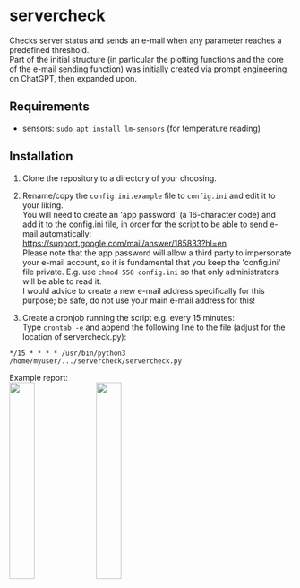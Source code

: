 # servercheck
Checks server status and sends an e-mail when any parameter reaches a predefined threshold.  
Part of the initial structure (in particular the plotting functions and the core of the e-mail sending function) was initially created via prompt engineering on ChatGPT, then expanded upon.  

## Requirements  
 - sensors: `sudo apt install lm-sensors` (for temperature reading)  

## Installation  
1. Clone the repository to a directory of your choosing.  

2. Rename/copy the `config.ini.example` file to `config.ini` and edit it to your liking.    
You will need to create an 'app password' (a 16-character code) and add it to the config.ini file, in order for the script to be able 
to send e-mail automatically:  
https://support.google.com/mail/answer/185833?hl=en  
Please note that the app password will allow a third party to impersonate your e-mail account, so it is fundamental that you keep the 'config.ini' file private.
E.g. use `chmod 550 config.ini` so that only administrators will be able to read it.  
I would advice to create a new e-mail address specifically for this purpose; be safe, do not use your main e-mail address for this!  

3. Create a cronjob running the script e.g. every 15 minutes:  
Type `crontab -e`  and append the following line to the file (adjust for the location of servercheck.py):  
```  
*/15 * * * * /usr/bin/python3 /home/myuser/.../servercheck/servercheck.py
```

Example report:  
<img src="https://github.com/bioruffo/servercheck/assets/24945128/4db7429f-564b-424a-bd67-d5094aaddb8b" width=30% height=30%>
<img src="https://github.com/bioruffo/servercheck/assets/24945128/cf7e0b1c-69a2-4a94-aa51-0b0ff0824c51" width=30% height=30%>

